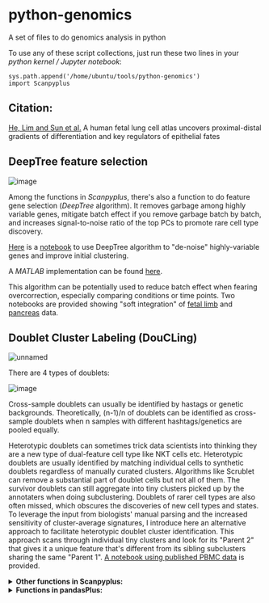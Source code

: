 # python-genomics
A set of files to do genomics analysis in python

To use any of these script collections, just run these two lines in your *python kernel / Jupyter notebook*:
```
sys.path.append('/home/ubuntu/tools/python-genomics')
import Scanpyplus
```
## Citation:
[He, Lim and Sun et al.](https://www.cell.com/cell/fulltext/S0092-8674(22)01415-5)
A human fetal lung cell atlas uncovers proximal-distal gradients of differentiation and key regulators of epithelial fates

## DeepTree feature selection
![image](https://user-images.githubusercontent.com/4110443/146441826-a4079e4c-c9de-4d93-9ebe-3e1c07227eb1.png)


Among the functions in *Scanpyplus*, there's also a function to do feature gene selection (*DeepTree* algorithm). It removes garbage among highly variable genes, mitigate batch effect if you remove garbage batch by batch, and increases signal-to-noise ratio of the top PCs to promote rare cell type discovery.

[Here](https://nbviewer.jupyter.org/github/brianpenghe/python-genomics/blob/master/DeepTree_algorithm_demo.ipynb) is a [notebook](https://github.com/brianpenghe/python-genomics/blob/master/DeepTree_algorithm_demo.ipynb) to use DeepTree algorithm to "de-noise" highly-variable genes and improve initial clustering. 

A *MATLAB* implementation can be found [here](https://github.com/brianpenghe/Matlab-genomics).

This algorithm can be potentially used to reduce batch effect when fearing overcorrection, especially comparing conditions or time points. Two notebooks are provided showing "soft integration" of [fetal limb](https://nbviewer.jupyter.org/github/brianpenghe/python-genomics/blob/master/Soft_integration_limb.ipynb) and [pancreas](https://nbviewer.jupyter.org/github/brianpenghe/python-genomics/blob/master/Soft_integration_pancreas.ipynb) data.

## Doublet Cluster Labeling (DouCLing)
![unnamed](https://user-images.githubusercontent.com/4110443/146441371-e7b4bec2-9e87-4a9d-98ad-3f3401ce13ed.jpg)

There are 4 types of doublets:

![image](https://user-images.githubusercontent.com/4110443/146040113-1c1b27e6-453e-48fa-a4e8-786ff8c759ec.png)

Cross-sample doublets can usually be identified by hastags or genetic backgrounds. Theoretically, (n-1)/n of doublets can be identified as cross-sample doublets when n samples with different hashtags/genetics are pooled equally.

Heterotypic doublets can sometimes trick data scientists into thinking they are a new type of dual-feature cell type like NKT cells etc. 
Heterotypic doublets are usually identified by matching individual cells to synthetic doublets regardless of manually curated clusters. Algorithms like Scrublet can remove a substantial part of doublet cells but not all of them. The survivor doublets can still aggregate into tiny clusters picked up by the annotaters when doing subclustering. Doublets of rarer cell types are also often missed, which obscures the discoveries of new cell types and states.
To leverage the input from biologists' manual parsing and the increased sensitivity of cluster-average signatures, I introduce here an alternative approach to facilitate heterotypic doublet cluster identification. This approach scans through individual tiny clusters and look for its "Parent 2" that gives it a unique feature that's different from its sibling subclusters sharing the same "Parent 1". 
[A notebook using published PBMC data](https://nbviewer.jupyter.org/github/brianpenghe/python-genomics/blob/master/DOUblet_Cluster_Labeling.ipynb) is provided.

<details>
  <summary><b>Other functions in Scanpyplus:</b></summary>

### An alternative way to call doublet subclusters based on *Scrublet* and [the gastrulation paper](https://www.nature.com/articles/s41586-019-0933-9)
`Bertie(adata,Resln=1,batch_key='batch')` was written with the help from [K. Polanski](https://github.com/ktpolanski). This script aggregates *Scrublet* scores from subclusters and makes threshold cuts based on subcluster p-values. And this is done batch by batch.

A variant version `Bertie_preclustered` allows users to use user-defined clusters to calculate p-values. This is also done batch by batch.

### Manipulating colors:
You can extract the color dict of a variable from an anndata object using `ExtractColor(adata,obsKey='louvain',keytype=int)`, 

and manipulate the color dict using `UpdateUnsColor`. 

You can also cherry pick a value of a variable and make it white using `MakeWhite`.

### Manipulating obs (observation) names and metadata:
You can plot sankey graph between two variables of an anndata object using `ScanpySankey`. 

Re-ordering the cluster IDs based on relationship rather than size can be done by `orderGroups`.

`remove_barcode_suffix` removes the suffix after the '-' in the cell (barcode) name.

`CopyMeta` copies the metadata (both obs and var) from one object to another.

`AddMeta` stores a dataframe of obs values per each cell into an object.

`AddMetaBatch` reads a dataframe of obs values per batch into an object. This format of metadata (rows are batch names, columns are obs categories) is more common, compact and human readable that is usually stored in *Excel* spreadsheets.

### Manipulating var (variable) names metadata:
`OrthoTranslate` translates mouse genes to human orthologs and filter out poorly conserved genes, based on ortholog table that can be derived from Biomart etc.

### Converting file types:
`file2gz` creates .gz files which is useful for creating artificial 10X files.

`Scanpy2MM` saves an *anndata* into *MatrixMarket* form.

`mtx2df` reads *MatrixMarket* files into a dataframe.

### Manipulating matrix:
Transfer the raw layer to the default layer by `GetRaw` and calculate integer raw counts based on `n_counts` 

and log-transformed counts using `CalculateRaw`.

For large matrices, cells can be `DownSample`d based on labels such as cell types.

Sometimes `PseudoBulk` profiles are also useful to generate, whether it's the mean, median or max.

### Manipulating obsm embedding coordinates:
`ShiftEmbedding` creates a platter that juxtaposes subsets of the data (batches, stages etc.) to visualize side by side.

`CopyEmbedding` copies the embedding of one object to another.

### Plotting stacked barplots of cell-type/condition proportions:
`celltype_per_stage_plot` and `stage_per_celltype_plot` plot horizontal and vertical bar plots respectively based on two metadata variables (cell type and stage, for example).

### Plot 3D UMAP:
`Plot3DimUMAP` generates a 3D plot (by *plotly*) of the UMAP after sc.tl.umap produces the 3D coordinates.


### Gene-level calculation and plotting:
`DEmarkers` calculates, filteres and plots differentially expressed genes between two populations.

`GlobalMarkers` calculates marker genes for every cell cluster and filters them.

`ClusterGenes` transposes a log-transformed *adata* object and performs clustering and dimension reduction to classify genes.

`Dotplot2D` plots the expression levels of a gene across two metadata categories (e.g. samples and cell types). It can be used to trace maternal contimation by plotting XIST and check a key gene's expression patterns against cell types and age etc.

### Plotting Seaborn plots:
`snsSplitViolin` plots splitviolin plots for two populations.

`snsCluster` plots clustermaps using an *anndata object* as input. This has been helped by Bao Zhang from [Zhang lab](https://github.com/ZhangHongbo-Lab)

`markSeaborn` marks specific genes on a *Seaborn* plot.

`extractSeabornRows` extracts the rowlabels of a *Seaborn object* and saves into a *Series*.

### Plotting Venn diagram:
`Venn_Upset` can be used to directly plot upset plots (bar plots of each category of intersections).

### Label transfer:
`LogisticRegressionCellType` can learn the defining features of a variable (such as cell type) of the reference object and predict the corresponding labels of a query object. 

The saved model files and also be re-used to predict a new query object in future by `LogisticPrediction`.
</details>

<details>
  <summary><b>Functions in pandasPlus:</b></summary>

`DF2Ann` converts a dataframe into an *anndata* object.

`UpSetFromLists` plots an upset plot (barplot of Venn diagram intersections) based on lists of lists.

`show_graph_with_labels` plots an interaction graph using edges to represent connection strength (max at 1, at least 0.9 to be shown).

Dataframe values can also be used to calculate `zscore` and `Ginni` coefficients.

`cellphonedb_n_interaction_Mat` and `cellphonedb_mat_per_interaction` are useful to reformat cellphonedb outputs.
</details>

